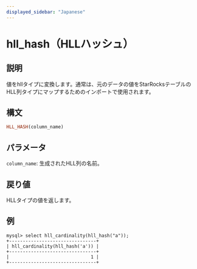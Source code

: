 ```yaml
---
displayed_sidebar: "Japanese"
---
```


# hll_hash（HLLハッシュ）

## 説明

値をhllタイプに変換します。通常は、元のデータの値をStarRocksテーブルのHLL列タイプにマップするためのインポートで使用されます。

## 構文

```Haskell
HLL_HASH(column_name)
```

## パラメータ

`column_name`: 生成されたHLL列の名前。

## 戻り値

HLLタイプの値を返します。

## 例

```plain text
mysql> select hll_cardinality(hll_hash("a"));
+--------------------------------+
| hll_cardinality(hll_hash('a')) |
+--------------------------------+
|                              1 |
+--------------------------------+
```
